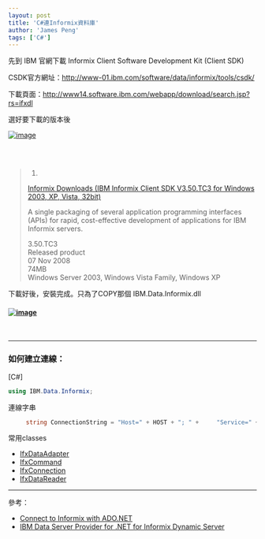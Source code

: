 ```yaml
---
layout: post
title: 'C#連Informix資料庫'
author: 'James Peng'
tags: ['C#']
---
```


先到 IBM 官網下載 Informix Client Software Development Kit (Client SDK)

CSDK官方網址：<http://www-01.ibm.com/software/data/informix/tools/csdk/>

下載頁面：<http://www14.software.ibm.com/webapp/download/search.jsp?rs=ifxdl>

選好要下載的版本後

[![image](http://lh3.ggpht.com/_AnTT9cbXdqY/SUmeENHBIlI/AAAAAAAAGFA/3ABGB7AylDc/image_thumb%5B18%5D.png?imgmax=800 "image")](http://lh5.ggpht.com/_AnTT9cbXdqY/SUmeDGlLM-I/AAAAAAAAGE8/sH6rBJh-z_o/s1600-h/image%5B7%5D.png)

#####  

> 1.  
> [Informix Downloads (IBM Informix Client SDK V3.50.TC3 for Windows
> 2003, XP, Vista,
> 32bit)](http://www14.software.ibm.com/webapp/download/preconfig.jsp?id=2008-05-15+10%3A17%3A15.804015R&S_TACT=104CBW71&S_CMP=)
>
> A single packaging of several application programming interfaces
> (APIs) for rapid, cost-effective development of applications for IBM
> Informix servers.
>
> 3.50.TC3  
> Released product  
> 07 Nov 2008  
> 74MB  
> Windows Server 2003, Windows Vista Family, Windows XP

下載好後，安裝完成。只為了COPY那個 IBM.Data.Informix.dll

#### [![image](http://lh3.ggpht.com/_AnTT9cbXdqY/SUmeFRT8MyI/AAAAAAAAGFI/OgOLszw9FpE/image_thumb%5B19%5D.png?imgmax=800 "image")](http://lh5.ggpht.com/_AnTT9cbXdqY/SUmeEip5ouI/AAAAAAAAGFE/v-hNMmSsSTQ/s1600-h/image%5B10%5D.png)

 


----------


### 如何建立連線：

  
[C\#]  

~~~csharp
using IBM.Data.Informix;
~~~

連線字串

~~~csharp
     string ConnectionString = "Host=" + HOST + "; " +     "Service=" + SERVICENUM + "; " +     "Server=" + SERVER + "; " +     "Database=" + DATABASE + "; " +     "User Id=" + USER + "; " +     "Password=" + PASSWORD + "; ";
~~~

常用classes

  

-   [IfxDataAdapter](http://publib.boulder.ibm.com/infocenter/idshelp/v111/topic/com.ibm.net_cc.doc/dpref-ifx51.htm#dqx1db2dataadapterclass)  
-   [IfxCommand](http://publib.boulder.ibm.com/infocenter/idshelp/v111/topic/com.ibm.net_cc.doc/dpref-ifx47.htm#dqx1db2commandclass)  
-   [IfxConnection](http://publib.boulder.ibm.com/infocenter/idshelp/v111/topic/com.ibm.net_cc.doc/dpref-ifx48.htm#dqx1db2connectionclass)  
-   [IfxDataReader](http://publib.boulder.ibm.com/infocenter/idshelp/v111/topic/com.ibm.net_cc.doc/dpref-ifx52.htm#dqx1db2datareaderclass)

  



----------

參考：

- [Connect to Informix with ADO.NET](http://www.ibm.com/developerworks/data/library/techarticle/dm-0510durity/)
- [IBM Data Server Provider for .NET for Informix Dynamic Server](http://publib.boulder.ibm.com/infocenter/idshelp/v111/index.jsp?topic=/com.ibm.net_cc.doc/dpref-ifx41.htm)
